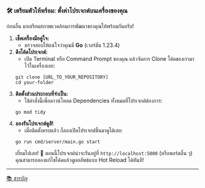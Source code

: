 ### 🛠️ เตรียมตัวให้พร้อม: ตั้งค่าโปรเจกต์บนเครื่องของคุณ

ก่อนอื่น มาเตรียมสภาพแวดล้อมการพัฒนาของคุณให้พร้อมกันครับ\!

1.  **เช็คเครื่องมือคู่ใจ:**
    - ตรวจสอบให้แน่ใจว่าคุณมี **Go** (เวอร์ชัน 1.23.4)
2.  **ดึงโค้ดโปรเจกต์:**
    - เปิด Terminal หรือ Command Prompt ของคุณ แล้วจัดการ Clone โค้ดของเรามาไว้ในเครื่องเลย:
    ```
    git clone [URL_TO_YOUR_REPOSITORY]
    cd your-folder
    ```
3.  **ติดตั้งส่วนประกอบที่จำเป็น:**
    - ใช้คำสั่งนี้เพื่อดาวน์โหลด Dependencies ทั้งหมดที่โปรเจกต์ต้องการ:
    ```
    go mod tidy
    ```
4.  **ลองรันโปรเจกต์ดูสิ\!**
    - เมื่อติดตั้งครบแล้ว ก็ลองเปิดโปรเจกต์ขึ้นมาดูได้เลย:
    ```
    go run cmd/server/main.go start
    ```
    เยี่ยมไปเลย\! 🎉 ตอนนี้โปรเจกต์น่าจะรันอยู่ที่ `http://localhost:5000` (หรือพอร์ตอื่น ๆ) คุณสามารถลองแก้ไขโค้ดแล้วดูผลลัพธ์แบบ Hot Reload ได้ทันที\!

---

[📚 สารบัญ](start_here.md/#-สารบัญ)
